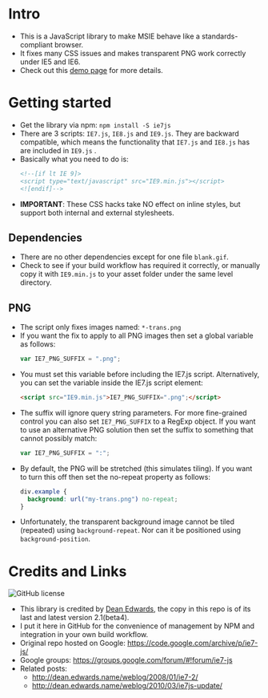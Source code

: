 # Intro
- This is a JavaScript library to make MSIE behave like a standards-compliant browser.
- It fixes many CSS issues and makes transparent PNG work correctly under IE5 and IE6.
- Check out this [demo page](https://seancoyne.github.io/ie7-js/) for more details.

# Getting started
- Get the library via npm: `npm install -S ie7js`
- There are 3 scripts: `IE7.js`, `IE8.js` and `IE9.js`.   They are backward compatible, which means the functionality that `IE7.js` and `IE8.js` has are included in `IE9.js` .     
- Basically what you need to do is:
  ```html
  <!--[if lt IE 9]>
  <script type="text/javascript" src="IE9.min.js"></script>
  <![endif]-->
  ```
- **IMPORTANT**: These CSS hacks take NO effect on inline styles, but support both internal and external stylesheets.

## Dependencies
- There are no other dependencies except for one file `blank.gif`.
- Check to see if your build workflow has required it correctly, or manually copy it with `IE9.min.js` to your asset folder under the same level directory.  

## PNG
- The script only fixes images named: `*-trans.png`
- If you want the fix to apply to all PNG images then set a global variable as follows:
  ```javascript
  var IE7_PNG_SUFFIX = ".png";
  ```
- You must set this variable before including the IE7.js script. Alternatively, you can set the variable inside the IE7.js script element:
  ```html
  <script src="IE9.min.js">IE7_PNG_SUFFIX=".png";</script>
  ```
- The suffix will ignore query string parameters. For more fine-grained control you can also set `IE7_PNG_SUFFIX` to a RegExp object. If you want to use an alternative PNG solution then set the suffix to something that cannot possibly match:
  ```javascript
  var IE7_PNG_SUFFIX = ":";
  ```
- By default, the PNG will be stretched (this simulates tiling). If you want to turn this off then set the no-repeat property as follows:
  ```css
  div.example {
    background: url("my-trans.png") no-repeat;
  }
  ```
- Unfortunately, the transparent background image cannot be tiled (repeated) using `background-repeat`. Nor can it be positioned using `background-position`.

# Credits and Links
![GitHub license](https://img.shields.io/github/license/ben-yip/ie7js.svg)
- This library is credited by [Dean Edwards](http://dean.edwards.name/), the copy in this repo is of its last and latest version 2.1(beta4).
- I put it here in GitHub for the convenience of management by NPM and integration in your own build workflow.
- Original repo hosted on Google: https://code.google.com/archive/p/ie7-js/
- Google groups:  https://groups.google.com/forum/#!forum/ie7-js
- Related posts:
  - http://dean.edwards.name/weblog/2008/01/ie7-2/
  - http://dean.edwards.name/weblog/2010/03/ie7js-update/
